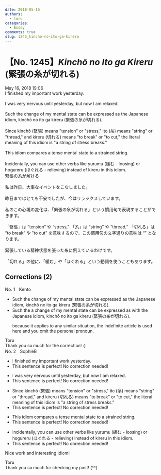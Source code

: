 ```yaml
---
date: 2018-05-16
authors:
  - toru
categories:
  - Essay
comments: true
slug: 1245_kincho-no-ito-ga-kireru
---
```


# 【No. 1245】<strong><em>Kinchō no Ito ga Kireru</strong></em> (緊張の糸が切れる)
<div class="date">May 16, 2018 19:06</div>
<div id="post"><div id="body_show_ori">
I finished my important work yesterday.<br/><br/>I was very nervous until yesterday, but now I am relaxed.<br/><br/>Such the change of my mental state can be expressed as the Japanese idiom, kinchō no ito ga kireru (緊張の糸が切れる).<br/><br/>Since kinchō (緊張) means "tension" or "stress," ito (糸) means "string" or "thread," and kireru (切れる) means "to break" or "to cut," the literal meaning of this idiom is "a string of stress breaks."<br/><br/>This idiom compares a tense mental state to a strained string.<br/><br/>Incidentally, you can use other verbs like yurumu (緩む - loosing) or hogureru (ほぐれる - relieving) instead of kireru in this idiom.
</div></div>

<!-- more -->

<div id="post_ja"><div id="body_show_mo">
緊張の糸が解ける<br/><br/>私は昨日、大事なイベントをこなしました。<br/><br/>昨日まではとても不安でしたが、今はリラックスしています。<br/><br/>私のこの心境の変化は、「緊張の糸が切れる」という慣用句で表現することができます。<br/><br/>「緊張」は “tension” や “stress,” 「糸」は “string” や “thread,” 「切れる」は “to break” や "to cut" を意味するので、この慣用句の文字通りの意味は “” となります。<br/><br/>緊張している精神状態を張った糸に例えているわけです。<br/><br/>「切れる」の他に、「緩む」や「ほぐれる」という動詞を使うこともあります。
</div></div>

## Corrections (2)
<div id="block"><div class="first_name"> No. 1　<span class="just_name">Kento</span></div><div id="block2">
<ul class="correction_field">
<li class="incorrect">Such the change of my mental state can be expressed as the Japanese idiom, kinchō no ito ga kireru (緊張の糸が切れる).</li>
<li class="corrected correct">
Such <span class="sline">the</span> <span class="f_blue">a </span>change of <span class="sline">my</span> mental state can be expressed <span class="sline">as</span> <span class="f_blue">with </span>the Japanese idiom, kinchō no ito ga kireru (緊張の糸が切れる).
<p class="correction_comment">because it applies to any similar situation, the indefinite article is used here and you omit the personal pronoun.</p>
</li>
</ul>
</div><div class="name"><span class="just_name">Toru</span><br>
Thank you so much for the correction! :)
</div>
</div>
<div id="block"><div class="first_name"> No. 2　<span class="just_name">SophieB</span></div><div id="block2">
<ul class="correction_field">
<li class="incorrect">I finished my important work yesterday.</li>
<li class="corrected perfect">This sentence is perfect! No correction needed!</li>
</ul>
<ul class="correction_field">
<li class="incorrect">I was very nervous until yesterday, but now I am relaxed.</li>
<li class="corrected perfect">This sentence is perfect! No correction needed!</li>
</ul>
<ul class="correction_field">
<li class="incorrect">Since kinchō (緊張) means "tension" or "stress," ito (糸) means "string" or "thread," and kireru (切れる) means "to break" or "to cut," the literal meaning of this idiom is "a string of stress breaks."</li>
<li class="corrected perfect">This sentence is perfect! No correction needed!</li>
</ul>
<ul class="correction_field">
<li class="incorrect">This idiom compares a tense mental state to a strained string.</li>
<li class="corrected perfect">This sentence is perfect! No correction needed!</li>
</ul>
<ul class="correction_field">
<li class="incorrect">Incidentally, you can use other verbs like yurumu (緩む - loosing) or hogureru (ほぐれる - relieving) instead of kireru in this idiom.</li>
<li class="corrected perfect">This sentence is perfect! No correction needed!</li>
</ul>
<p class="comment_small">
 Nice work and interesting idiom!
</p>

</div><div class="name"><span class="just_name">Toru</span><br>
Thank you so much for checking my post! (^^)
</div>
</div>
